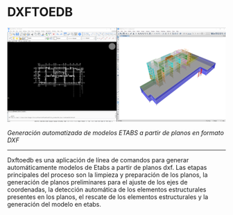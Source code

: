 # DXFTOEDB

![dxftoedb](../images/dxftoedb/index1.png)

_Generación automatizada de modelos ETABS a partir de planos en formato DXF_

---

Dxftoedb es una aplicación de línea de comandos para generar automáticamente modelos de Etabs a partir de planos dxf. Las etapas principales del proceso son la limpieza y preparación de los planos, la generación de planos preliminares para el ajuste de los ejes de coordenadas, la detección automática de los elementos estructurales presentes en los planos, el rescate de los elementos estructurales y la generación del modelo en etabs.
